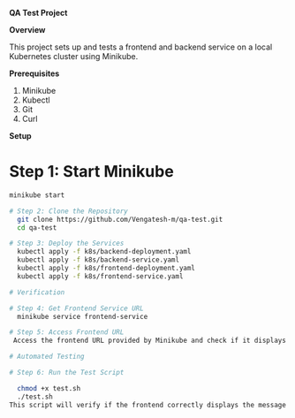 **QA Test Project**

**Overview**

This project sets up and tests a frontend and backend service on a local Kubernetes cluster using Minikube.

**Prerequisites**

1. Minikube
2. Kubectl
3. Git
4. Curl

**Setup**

# Step 1: Start Minikube

```sh
minikube start

# Step 2: Clone the Repository
  git clone https://github.com/Vengatesh-m/qa-test.git
  cd qa-test

# Step 3: Deploy the Services
  kubectl apply -f k8s/backend-deployment.yaml
  kubectl apply -f k8s/backend-service.yaml
  kubectl apply -f k8s/frontend-deployment.yaml
  kubectl apply -f k8s/frontend-service.yaml

# Verification

# Step 4: Get Frontend Service URL
  minikube service frontend-service

# Step 5: Access Frontend URL
 Access the frontend URL provided by Minikube and check if it displays the greeting message fetched from the backend.

# Automated Testing

# Step 6: Run the Test Script

  chmod +x test.sh
  ./test.sh
This script will verify if the frontend correctly displays the message returned by the backend.


